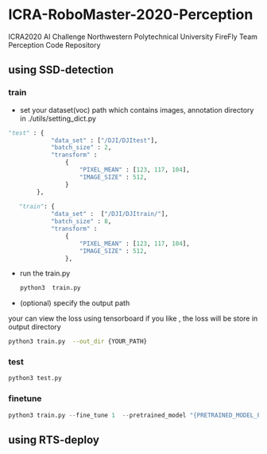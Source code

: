 # ICRA-RoboMaster-2020-Perception
 ICRA2020 AI Challenge Northwestern Polytechnical University FireFly Team Perception Code Repository 



## using SSD-detection



### train

* set your dataset(voc) path which contains images, annotation directory in ./utils/setting_dict.py

```python
"test" : {
            "data_set" : ["/DJI/DJItest"],
            "batch_size" : 2,
            "transform" :
                {
                    "PIXEL_MEAN" : [123, 117, 104],
                    "IMAGE_SIZE" : 512,
                }
        },
    
   "train": {
            "data_set" :  ["/DJI/DJItrain/"],
            "batch_size" : 8,
            "transform" :
                {
                    "PIXEL_MEAN" : [123, 117, 104],
                    "IMAGE_SIZE" : 512,
                },
```

* run the train.py  

  ```bash
  python3  train.py 
  ```

*  (optional) specify the output path

  your can view the loss using tensorboard if you like , the loss will be store in output directory  

  ```bash
  python3 train.py  --out_dir {YOUR_PATH}
  ```

### test

```bash
python3 test.py 
```

### finetune

```python
python3 train.py --fine_tune 1  --pretrained_model "{PRETRAINED_MODEL_PATH}"
```

## using RTS-deploy

